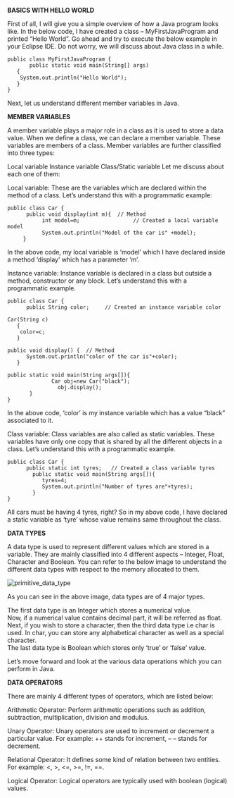 **BASICS WITH HELLO WORLD**

First of all, I will give you a simple overview of how a Java program looks like. 
In the below code, I have created a class – MyFirstJavaProgram and printed “Hello World”. 
Go ahead and try to execute the below example in your Eclipse IDE. Do not worry, we will discuss about Java class in a while.
```
public class MyFirstJavaProgram {
       public static void main(String[] args)
   {
    System.out.println("Hello World");
   }
} 
```
Next, let us understand different member variables in Java. 

**MEMBER VARIABLES**

A member variable plays a major role in a class as it is used to store a data value. When we define a class, we can declare a member variable. These variables are members of a class.
Member variables are further classified into three types:

Local variable
Instance variable
Class/Static variable
Let me discuss about each one of them:

Local variable: These are the variables which are declared within the method of a class. Let’s understand this with a programmatic example:
```
public class Car {
      public void display(int m){  // Method
           int model=m;                 // Created a local variable model
           System.out.println("Model of the car is" +model);
     }
```
In the above code, my local variable is ‘model’ which I have declared inside a method ‘display’ which has a parameter ‘m’. 

Instance variable: Instance variable is declared in a class but outside a method, constructor or any block. Let’s understand this with a programmatic example. 

```
public class Car {
      public String color;     // Created an instance variable color
     
Car(String c)
   {
    color=c;
   }
 
public void display() {  // Method 
      System.out.println("color of the car is"+color);
   }
 
public static void main(String args[]){
              Car obj=new Car("black");
                obj.display();
       }
}
```
In the above code, ‘color’ is my instance variable which has a value “black” associated to it.

Class variable: Class variables are also called as static variables. These variables have only one copy that is shared by all the different objects in a class. Let’s understand this with a programmatic example. 

```
public class Car {
      public static int tyres;   // Created a class variable tyres
        public static void main(String args[]){
           tyres=4;
           System.out.println("Number of tyres are"+tyres);
        }
}
```
All cars must be having 4 tyres, right? So in my above code, I have declared a static variable as ‘tyre’ whose value remains same throughout the class.

**DATA TYPES**

A data type is used to represent different values which are stored in a variable. They are mainly classified into 4 different aspects – Integer, Float, Character and Boolean. You can refer to the below image to understand the different data types with respect to the memory allocated to them.

![primitive_data_type](https://user-images.githubusercontent.com/41565823/46495600-1f9cb700-c816-11e8-9a29-a961a3be48eb.png)

As you can see in the above image, data types are of 4 major types.

The first data type is an Integer which stores a numerical value.</br>
Now, if a numerical value contains decimal part, it will be referred as float.</br>
Next, if you wish to store a character, then the third data type i.e char is used. In char, you can store any alphabetical character as well as a special character.</br>
The last data type is Boolean which stores only ‘true’ or ‘false’ value.</br>

Let’s move forward and look at the various data operations which you can perform in Java.

**DATA OPERATORS**

There are mainly 4 different types of operators, which are listed below:

Arithmetic Operator: Perform arithmetic operations such as addition, subtraction, multiplication, division and modulus.

Unary Operator: Unary operators are used to increment or decrement a particular value. For example: ++ stands for increment, – – stands for decrement.

Relational Operator: It defines some kind of relation between two entities. For example: <, >, <=, >=, !=, ==.

Logical Operator: Logical operators are typically used with boolean (logical) values.
